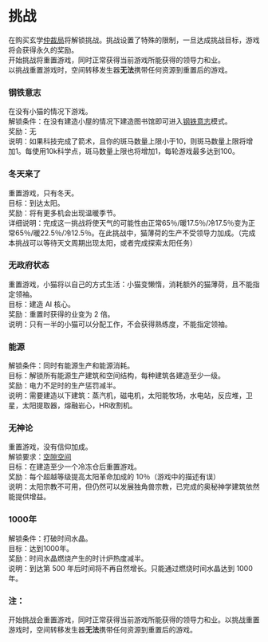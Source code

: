# 挑战

   在购买玄学<a href="#Metaphysics#Adjustment_Bureau">仲裁局</a>将解锁挑战。挑战设置了特殊的限制，一旦达成挑战目标，游戏将会获得永久的奖励。  
   开始挑战将重置游戏，同时正常获得当前游戏所能获得的领导力和业。  
   以挑战重置游戏时，空间转移发生器**无法**携带任何资源到重置后的游戏。

### 钢铁意志

在没有小猫的情况下游戏。  
解锁条件：在没有建造小屋的情况下建造图书馆即可进入<a href="#Iron+Will">钢铁意志</a>模式。  
奖励：无  
说明：如果科技完成了箭术，且你的斑马数量上限小于10，则斑马数量上限将增加1。每使用10k科学点，斑马数量上限也将增加1，每轮游戏最多达到100。

### 冬天来了

重置游戏，只有冬天。  
目标：到达太阳。  
奖励：将有更多机会出现温暖季节。  
详细说明：完成这一挑战将使天气的可能性由正常65％/暖17.5％/冷17.5％变为正常65％/暖22.5％/冷12.5％。在此挑战中，猫薄荷的生产不受领导力加成。（完成本挑战可以等待天文周期出现太阳，或者完成探索太阳任务）

### 无政府状态

重置游戏，小猫将以自己的方式生活：小猫变懒惰，消耗额外的猫薄荷，且不能指定领袖。  
目标：建造 AI 核心。  
奖励：重置时获得的业变为 2 倍。  
说明：只有一半的小猫可以分配工作，不会获得熟练度，不能指定领袖。

### 能源

解锁条件：同时有能源生产和能源消耗。  
目标：解锁所有能源生产建筑和空间结构，每种建筑各建造至少一级。  
奖励：电力不足时的生产惩罚减半。  
说明：需要建造以下建筑：蒸汽机，磁电机，太阳能牧场，水电站，反应堆，卫星，太阳提取器，熔融岩心，HR收割机。

### 无神论

重置游戏，没有信仰加成。  
解锁要求：<a href="#Technologies#Void_Space">空隙空间</a>   
目标：在建造至少一个冷冻仓后重置游戏。  
奖励：每个超越等级提高太阳革命加成的 10％（游戏中的描述有误）  
说明：太阳宗教不可用，但仍然可以发展独角兽宗教，已完成的奥秘神学建筑依然能提供增益。

### 1000年
解锁条件：打破时间水晶。  
目标：达到1000年。  
奖励：时间水晶燃烧产生的时计炉热度减半。  
说明：到达第 500 年后时间将不再自然增长。只能通过燃烧时间水晶达到 1000 年。

### 注：
开始挑战会重置游戏，同时正常获得当前游戏所能获得的领导力和业。以挑战重置游戏时，空间转移发生器**无法**携带任何资源到重置后的游戏。
